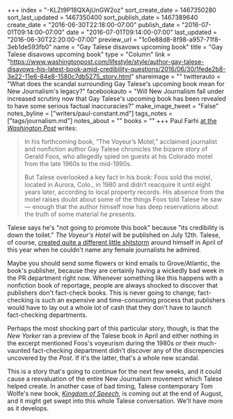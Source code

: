 +++
index = "-KLZt9P18QXAjUnGW2oz"
sort_create_date = 1467350280
sort_last_updated = 1467350400
sort_publish_date = 1467389640
create_date = "2016-06-30T22:18:00-07:00"
publish_date = "2016-07-01T09:14:00-07:00"
date = "2016-07-01T09:14:00-07:00"
last_updated = "2016-06-30T22:20:00-07:00"
preview_url = "1c0e88d8-8f98-a957-71f8-3eb1de593fb0"
name = "Gay Talese disavows upcoming book"
title = "Gay Talese disavows upcoming book"
type = "Column"
link = "https://www.washingtonpost.com/lifestyle/style/author-gay-talese-disavows-his-latest-book-amid-credibility-questions/2016/06/30/1fede2b8-3e22-11e6-84e8-1580c7db5275_story.html"
shareimage = ""
twitterauto = "What does the scandal surrounding Gay Talese's upcoming book mean for New Journalism's legacy?"
facebookauto = "Will New Journalism fall under increased scrutiny now that Gay Talese's upcoming book has been revealed to have some serious factual inaccuracies?"
make_image_tweet = "False"
notes_byline = ["writers/paul-constant.md"]
tags_notes = ["tags/journalism.md"]
notes_about = ""
books = ""
+++
Paul Farhi [at the *Washington Post*](https://www.washingtonpost.com/lifestyle/style/author-gay-talese-disavows-his-latest-book-amid-credibility-questions/2016/06/30/1fede2b8-3e22-11e6-84e8-1580c7db5275_story.html) writes:

<blockquote><p>In his forthcoming book, “The Voyeur’s Motel,” acclaimed journalist and nonfiction author Gay Talese chronicles the bizarre story of Gerald Foos, who allegedly spied on guests at his Colorado motel from the late 1960s to the mid-1990s.</p>

<p>But Talese overlooked a key fact in his book: Foos sold the motel, located in Aurora, Colo., in 1980 and didn’t reacquire it until eight years later, according to local property records. His absence from the motel raises doubt about some of the things Foos told Talese he saw — enough that the author himself now has deep reservations about the truth of some material he presents.</p></blockquote>

Talese says he's "not going to promote this book" because "its credibility is down the toilet." *The Voyeur's Hotel* will be published on July 12th. Talese, of course, [created quite a different little shitstorm](http://seattlereviewofbooks.com/notes/2016/04/10/the-sunday-post-for-april-10-2016/) around himself in April of this year when he couldn't name any female journalists he admired. 

Maybe you should send some flowers or kind emails to Grove/Atlantic, the book's publisher, because they are certainly having a wickedly bad week in the PR department right now. Whenever something like this happens with a nonfiction book of reportage, people are always shocked to discover that publishers don't fact-check books. This is never going to change; fact-checking is such an expensive and time-consuming process that publishers would have to lay out a whole lot of cash that they don't have to launch fact-checking departments. 

Perhaps the most shocking part of this particular story, though, is that the *New Yorker* ran a preview of the Talese book in April and either nothing in the excerpt mentioned Foos's voyeurism during the 1980s or their much-vaunted fact-checking department didn't discover any of the discrepencies uncovered by the *Post*. If it's the latter, that's a whole new scandal.

This is a story that's going to continue for the next few weeks, and it could cause a reevaluation of the entire New Journalism movement which Talese helped create. In another case of bad timing, Talese contemporary Tom Wolfe's new book, [*Kingdom of Speech*](http://www.indiebound.org/book/9780316404624), is coming out at the end of August, and it might get swept into this whole Talese conversation. We'll have more as it develops.
